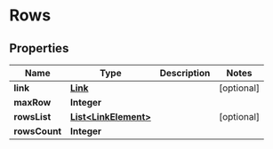 
# Rows

## Properties
Name | Type | Description | Notes
------------ | ------------- | ------------- | -------------
**link** | [**Link**](Link.md) |  |  [optional]
**maxRow** | **Integer** |  | 
**rowsList** | [**List&lt;LinkElement&gt;**](LinkElement.md) |  |  [optional]
**rowsCount** | **Integer** |  | 



